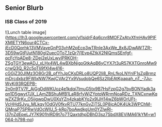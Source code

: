 ## Senior Blurb
### ISB Class of 2019

![Lunch table image]
(https://lh3.googleusercontent.com/yl1sidrF4q6cnr8MOFZxAtvXfmHAv9PIFXMlETYN6our4CTCx-jEcD0Qqrhk13VMVayeGnP03vhM2pEcp3wTRnIe3AxWe_8x8JDwAWTZR-3D59wGtPJutN180gl2uecOTo7_1zQr7j1Evp4ZtkX2NlQmsSEnfgf-qcFcYpADe8-ZDej2eUxLwvlPRKOH-ZSgTGY3ewADJ_xLHx4WL4wBXbNigoGtkAqB6yCYX7t3uR57KXTGnroMw9crwQ3Q_R2c5oTlj9fXl4w416-cGGjZ30JIMz3O8Gr2B_pfYhJpCKsDRLo8UQP2li8_RnLfkoLNYnlF1sZqBrmzmDrcdxbz9FWIxNW7KwjCVAr2Yx9VsudobQe6Sz2IbEAtKpapah_nT_-7Ju-WvKi93RQEPB-2n0n9TV7F_AjGgDdWKUoz4e1kdqi7lmuG5tx9B7HsFzpG2g7bvBONYadk3aqn1D5gwyt7JX_LAmZBShuMfB1LaR8rfyWjZYptpWRrmNoaRDz_TXNCxnwKqwZXZ9rKv_O5ijgwpDwU0XsYZn4zkabKYo2x9lJH14wZ6bWOrUFt-VcHHdSJyu_MLkqy1OdGV0fkvRTU77knGvZjTSL0P8jcAOK4Uk3WPChM-QMnaP7SPRwVdOcWIU_5-kRp7boAwdkgUm0YZlwRl-i37nZdEpeLJY7K901hIRD9t7o7TQaxtdhpDBhD3sz7SbdX8EViMA61kYM=w1064-h798-no)
